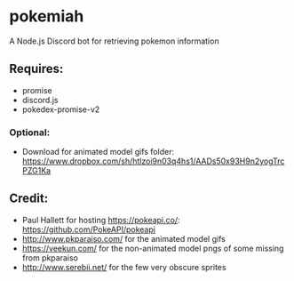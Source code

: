 # pokemiah
A Node.js Discord bot for retrieving pokemon information

## Requires:
* promise
* discord.js
* pokedex-promise-v2

### Optional:
* Download for animated model gifs folder: https://www.dropbox.com/sh/htlzoi9n03q4hs1/AADs50x93H9n2yogTrcPZG1Ka

## Credit:
* Paul Hallett for hosting https://pokeapi.co/: https://github.com/PokeAPI/pokeapi
* http://www.pkparaiso.com/ for the animated model gifs
* https://veekun.com/ for the non-animated model pngs of some missing from pkparaiso
* http://www.serebii.net/ for the few very obscure sprites
